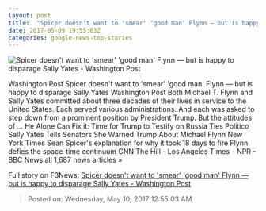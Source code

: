 ```yaml
---
layout: post
title:  "Spicer doesn't want to 'smear' 'good man' Flynn — but is happy to disparage Sally Yates - Washington Post"
date: 2017-05-09 19:55:03Z
categories: google-news-top-stories
---
```


![Spicer doesn't want to 'smear' 'good man' Flynn — but is happy to disparage Sally Yates - Washington Post](https://img.washingtonpost.com/rf/image_1484w/2010-2019/WashingtonPost/2017/05/08/National-Politics/Images/AFP_O8298.jpg)

Washington Post Spicer doesn't want to 'smear' 'good man' Flynn — but is happy to disparage Sally Yates Washington Post Both Michael T. Flynn and Sally Yates committed about three decades of their lives in service to the United States. Each served various administrations. And each was asked to step down from a prominent position by President Trump. But the attitudes of ... He Alone Can Fix it: Time for Trump to Testify on Russia Ties Politico Sally Yates Tells Senators She Warned Trump About Michael Flynn New York Times Sean Spicer's explanation for why it took 18 days to fire Flynn defies the space-time continuum CNN The Hill - Los Angeles Times - NPR - BBC News all 1,687 news articles »


Full story on F3News: [Spicer doesn't want to 'smear' 'good man' Flynn — but is happy to disparage Sally Yates - Washington Post](http://www.f3nws.com/n/fTmtt)

> Posted on: Wednesday, May 10, 2017 12:55:03 AM
